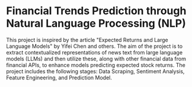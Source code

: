# Financial Trends Prediction through Natural Language Processing (NLP)
This project is inspired by the article "Expected Returns and Large Language Models" by Yifei Chen and others. The aim of the project is to extract contextualized representations of news text from large language models (LLMs) and then utilize these, along with other financial data from financial APIs, to enhance models predicting expected stock returns. 
The project includes the following stages: Data Scraping, Sentiment Analysis, Feature Engineering, and Prediction Model. 
